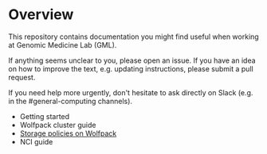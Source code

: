 # Overview

This repository contains documentation you might find useful when working at Genomic Medicine Lab (GML). 

If anything seems unclear to you, please open an issue. If you have an idea on how to improve the text, e.g. updating instructions, please submit a pull request.

If you need help more urgently, don't hesitate to ask directly on Slack (e.g. in the #general-computing channels).

* Getting started
* Wolfpack cluster guide
* [Storage policies on Wolfpack](https://github.com/siggslab/team-docs/blob/main/storage_policy_wolfpack.md)
* NCI guide
